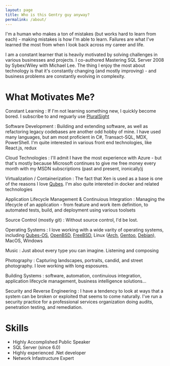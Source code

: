 ```yaml
---
layout: page
title: Who is this Gentry guy anyway?
permalink: /about/
---
```


I'm a human who makes a ton of mistakes (but works hard to learn from each) - making mistakes is how I'm able to learn.  Failures are what I've learned the most from when I look back across my career and life.

I am a constant learner that is heavily motivated by solving challenges in various businesses and projects.  I co-authored Mastering SQL Server 2008 by Sybex/Wiley with Michael Lee.  The thing I enjoy the most about technology is that it's constantly changing (and mostly improving) - and business problems are constantly evolving in complexity. 

# What Motivates Me?

Constant Learning
: If I'm not learning something new, I quickly become bored.  I subscribe to and
  reguarly use [PluralSight](https://pluralsight.com) 

Software Development
: Building and extending software, as well as refactoring legacy codebases are
  another odd hobby of mine.  I have used many languages, but am most proficient
  in C#, Transact-SQL, MDX, PowerShell.  I'm quite interested in various front
  end technologies, like React.js, redux
  
Cloud Technologies
: I'll admit I have the most experience with Azure - but that's mostly because
  Microsoft continues to give me free money every month with my MSDN
  subscriptions (past and present, ironically)j
  
Virtualization / Containerization
: The fact that Xen is used as a base is one of the reasons I love
  [Qubes][qubes-os].  I'm also quite intereted in docker and related
  technologies
  
Application Lifecycle Management & Continuious Integration
: Managing the lifecycle of an application - from feature and work item
  definition, to automated tests, build, and deployment using various toolsets
  
Source Control (mostly git)
: Without source control, I'd be lost.

Operating Systems
: I love working with a wide varity of operating systems, including [Qubes-OS][qubes-os],
  [OpenBSD][openbsd], [FreeBSD][freebsd], Linux ([Arch][arch], [Gentoo][gentoo],
  [Debian][debian]), MacOS, Windows

Music
: Just about every type you can imagine.  Listening and composing

Photography
: Capturing landscapes, portraits, candid, and street photography.  I love
  working with long esposures.
  
Building Systems
: software, automation, continuious integration, application lifecycle management, business intelligence solutions...
    
Security and Reverse Engineering
: I have a tendency to look at ways that a system can be broken or exploited
  that seems to come naturally.  I've run a security practice for a professional
  services organization doing audits, penetration testing, and remediation.
  

# Skills

  - Highly Accomplished Public Speaker
  - SQL Server (since 6.0)
  - Highly experienced .Net developer
  - Network Infastructure Expert

[qubes-os]: https://qubes-os.org
[openbsd]: https://openbsd.org
[freebsd]: https://freebsd.org
[arch]: https://archlinux.org
[gentoo]: https://gentoo.org
[debian]: https://debian.org
